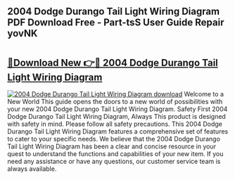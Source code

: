 ## 2004 Dodge Durango Tail Light Wiring Diagram PDF Download Free - Part-tsS User Guide Repair yovNK

# <h2><a href="http://dfqd3v6.blite.top/?on=2004+Dodge+Durango+Tail+Light+Wiring+Diagram">🔗Download New 👉🔴 2004 Dodge Durango Tail Light Wiring Diagram</a></h2>

[![2004 Dodge Durango Tail Light Wiring Diagram download](https://i.imgur.com/lujVjoI.png)](http://dfqd3v6.blite.top/?on=2004+Dodge+Durango+Tail+Light+Wiring+Diagram)
Welcome to a New World This guide opens the doors to a new world of possibilities with your new 2004 Dodge Durango Tail Light Wiring Diagram. Safety First 2004 Dodge Durango Tail Light Wiring Diagram, Always This product is designed with safety in mind. Please follow all safety precautions. This 2004 Dodge Durango Tail Light Wiring Diagram features a comprehensive set of features to cater to your specific needs. We believe that the 2004 Dodge Durango Tail Light Wiring Diagram has been a clear and concise resource in your quest to understand the functions and capabilities of your new item. If you need any assistance or have any questions, our customer service team is always available.
